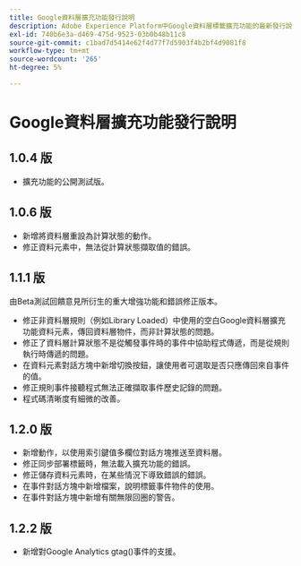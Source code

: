 ```yaml
---
title: Google資料層擴充功能發行說明
description: Adobe Experience Platform中Google資料層標籤擴充功能的最新發行說明。
exl-id: 740b6e3a-d469-475d-9523-03b0b48b11c8
source-git-commit: c1bad7d5414e62f4d77f7d5903f4b2bf4d9081f8
workflow-type: tm+mt
source-wordcount: '265'
ht-degree: 5%

---
```


# Google資料層擴充功能發行說明

## 1.0.4 版

* 擴充功能的公開測試版。

## 1.0.6 版

* 新增將資料層重設為計算狀態的動作。
* 修正資料元素中，無法從計算狀態擷取值的錯誤。

## 1.1.1 版

由Beta測試回饋意見所衍生的重大增強功能和錯誤修正版本。

* 修正非資料層規則（例如Library Loaded）中使用的空白Google資料層擴充功能資料元素，傳回資料層物件，而非計算狀態的問題。
* 修正了資料層計算狀態不是從觸發事件時的事件中協助程式傳遞，而是從規則執行時傳遞的問題。
* 在資料元素對話方塊中新增切換按鈕，讓使用者可選取是否只應傳回來自事件的值。
* 修正規則事件接聽程式無法正確擷取事件歷史記錄的問題。
* 程式碼清晰度有細微的改善。

## 1.2.0 版

* 新增動作，以使用索引鍵值多欄位對話方塊推送至資料層。
* 修正同步部署標籤時，無法載入擴充功能的錯誤。
* 修正儲存資料元素時，在某些情況下導致錯誤的錯誤。
* 在事件對話方塊中新增檔案，說明標籤事件物件的使用。
* 在事件對話方塊中新增有關無限回圈的警告。

## 1.2.2 版

* 新增對Google Analytics gtag()事件的支援。
